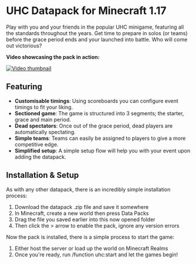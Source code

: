 # UHC Datapack for Minecraft 1.17

Play with you and your friends in the popular UHC minigame, featuring all the standards throughout the years. Get time to prepare in solos (or teams) before the grace period ends and your launched into battle. Who will come out victorious?

**Video showcasing the pack in action:**

[![Video thumbnail](https://i.imgur.com/asDpDMu.png)](https://youtu.be/QJv0bA3i0gM)

## Featuring

* **Customisable timings**: Using scoreboards you can configure event timings to fit your liking.
* **Sectioned game**: The game is structured into 3 segments; the starter, grace and main period.
* **Dead spectators**: Once out of the grace period, dead players are automatically spectating.
* **Simple teams**: Teams can easily be assigned to players to give a more competitive edge.
* **Simplified setup**: A simple setup flow will help you with your event upon adding the datapack.

## Installation & Setup

As with any other datapack, there is an incredibly simple installation process:

1. Download the datapack .zip file and save it somewhere
2. In Minecraft, create a new world then press Data Packs
3. Drag the file you saved earlier into this now opened folder
4. Then click the > arrow to enable the pack, ignore any version errors

Now the pack is installed, there is a simple process to start the game:

1. Either host the server or load up the world on Minecraft Realms
2. Once you're ready, run /function uhc:start and let the games begin!
